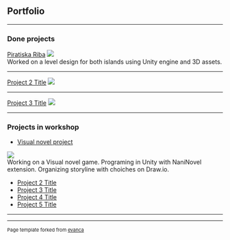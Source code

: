 ## Portfolio

---

### Done projects 

[Piratiska Riba](/https://krugisa.itch.io/piratiska-riba)
<img src=https://img.itch.zone/aW1hZ2UvOTYyNDU0LzU0NjA0NjAucG5n/original/S2IJxK.png>
<br>
Worked on a level design for both islands using Unity engine and 3D assets.
<br>

---
[Project 2 Title](/pdf/sample_presentation.pdf)
<img src="images/dummy_thumbnail.jpg?raw=true"/>

---
[Project 3 Title](http://example.com/)
<img src="images/dummy_thumbnail.jpg?raw=true"/>

---

### Projects in workshop

- [Visual novel project](https://github.com/Izvanzemaljac/izvanzemaljac.github.io/blob/master/images/Wall_shasha4.png)
<img src="images/Wall_shasha4.png"/>
<br>
Working on a Visual novel game. Programing in Unity with NaniNovel extension. Organizing storyline with choiches on Draw.io.
<br>

- [Project 2 Title](http://example.com/)
- [Project 3 Title](http://example.com/)
- [Project 4 Title](http://example.com/)
- [Project 5 Title](http://example.com/)

---




---
<p style="font-size:11px">Page template forked from <a href="https://github.com/evanca/quick-portfolio">evanca</a></p>
<!-- Remove above link if you don't want to attibute -->
